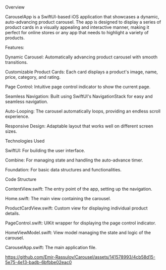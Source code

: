 Overview

CarouselApp is a SwiftUI-based iOS application that showcases a dynamic, auto-advancing product carousel. The app is designed to display a series of product cards in a visually appealing and interactive manner, making it perfect for online stores or any app that needs to highlight a variety of products.


Features:

Dynamic Carousel: Automatically advancing product carousel with smooth transitions.

Customizable Product Cards: Each card displays a product's image, name, price, category, and rating.

Page Control: Intuitive page control indicator to show the current page.

Seamless Navigation: Built using SwiftUI's NavigationStack for easy and seamless navigation.

Auto-Looping: The carousel automatically loops, providing an endless scroll experience.

Responsive Design: Adaptable layout that works well on different screen sizes.


Technologies Used

SwiftUI: For building the user interface.

Combine: For managing state and handling the auto-advance timer.

Foundation: For basic data structures and functionalities.


Code Structure

ContentView.swift: The entry point of the app, setting up the navigation.

Home.swift: The main view containing the carousel.

ProductCardView.swift: Custom view for displaying individual product details.

PageControl.swift: UIKit wrapper for displaying the page control indicator.

HomeViewModel.swift: View model managing the state and logic of the carousel.

CarouselApp.swift: The main application file.



https://github.com/Emir-Rassulov/Carousel/assets/141578993/4cb58d15-5e75-4e13-badb-6bfbbe02eac0


